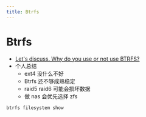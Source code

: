 ```yaml
---
title: Btrfs
---
```


# Btrfs
* [Let's discuss. Why do you use or not use BTRFS? ](https://www.reddit.com/r/linux/comments/61js64)
* 个人总结
  * ext4 没什么不好
  * Btrfs 还不够成熟稳定
  * raid5 raid6 可能会损坏数据
  * 做 nas 会优先选择 zfs

```bash
btrfs filesystem show
```
